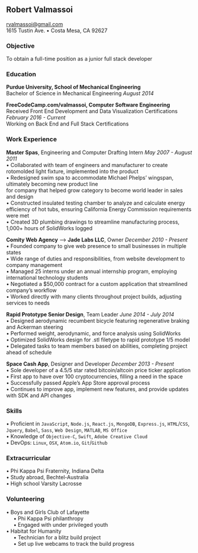 ## Robert Valmassoi
[rvalmassoi@gmail.com](mailto:rvalmassoi@gmail.com)  
1615 Tustin Ave. • Costa Mesa, CA 92627

### Objective
To obtain a full-time position as a junior full stack developer

### Education
**Purdue University, School of Mechanical Engineering**  
Bachelor of Science in Mechanical Engineering *August 2014*  

**FreeCodeCamp.com/valmassoi, Computer Software Engineering**  
Received Front End Development and Data Visualization Certifications *February 2016 - Current*  
Working on Back End and Full Stack Certifications

### Work Experience
**Master Spas**, Engineering and Computer Drafting Intern *May 2007 - August 2011*  
• Collaborated with team of engineers and manufacturer to create rotomolded light fixture, implemented into the product  
• Redesigned swim spa to accommodate Michael Phelps’ wingspan, ultimately becoming new product line  
for company that helped grow category to become world leader in sales and design  
• Constructed insulated testing chamber to analyze and calculate energy efficiency of hot tubs, ensuring California Energy Commission requirements were met  
• Created 3D plumbing drawings to streamline manufacturing process, 1,000+ hours of SolidWorks logged

**Comity Web Agency** --> **Jade Labs LLC**, Owner *December 2010 - Present*  
• Founded company to give web presence to small businesses in multiple states  
• Wide range of duties and responsibilities, from website development to company management  
• Managed 25 interns under an annual internship program, employing international technology students  
• Negotiated a $50,000 contract for a custom application that streamlined company’s workflow  
• Worked directly with many clients throughout project builds, adjusting services to needs

**Rapid Prototype Senior Design**, Team Leader *June 2014 - July 2014*  
• Designed aerodynamic recumbent bicycle featuring regenerative braking and Ackerman steering  
• Performed weight, aerodynamic, and force analysis using SolidWorks  
• Optimized SolidWorks design for .stl filetype to rapid prototype 1/5 model  
• Delegated tasks to team members based on abilities, completing project ahead of schedule

**Space Cash App**, Designer and Developer *December 2013 - Present*  
• Sole developer of a 4.5/5 star rated bitcoin/altcoin price ticker application  
• First app to have over 100 cryptocurrencies, filling a need in the space  
• Successfully passed Apple’s App Store approval process  
• Continues to improve app, implement new features, and provide updates with SDK and API changes

### Skills
• Proficient in `JavaScript`, `Node.js`, `React.js`, `MongoDB`, `Express.js`, `HTML`/`CSS`, `Jquery`, `Babel`, `Sass`, `Web Design`, `MATLAB`, `MS Office`  
• Knowledge of `Objective-C`, `Swift`, `Adobe Creative Cloud`  
• DevOps: `Linux`, `OSX`, `Atom.io`, `Git`/`Github`

### Extracurricular
• Phi Kappa Psi Fraternity, Indiana Delta  
• Study abroad, Bechtel-Australia  
• High school Varsity Lacrosse

### Volunteering
• Boys and Girls Club of Lafayette  
&nbsp;&nbsp;&nbsp;&nbsp;&nbsp;• Phi Kappa Psi philanthropy  
&nbsp;&nbsp;&nbsp;&nbsp;&nbsp;• Engaged with under privileged youth  
• Habitat for Humanity  
&nbsp;&nbsp;&nbsp;&nbsp;&nbsp;• Technician for a blitz build project  
&nbsp;&nbsp;&nbsp;&nbsp;&nbsp;• Set up live webcams to track the build progress
